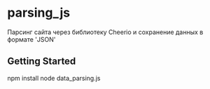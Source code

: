# parsing_js
Парсинг сайта через библиотеку Cheerio и сохранение данных в формате 'JSON'

## Getting Started

npm install
node data_parsing.js
